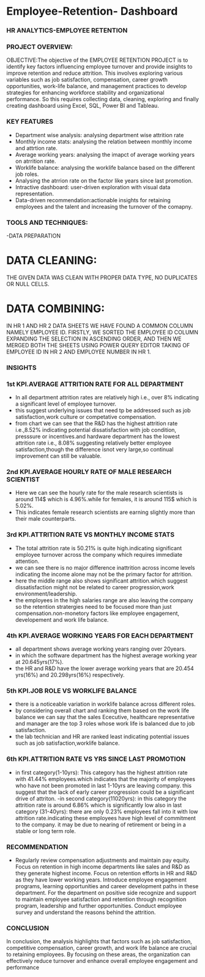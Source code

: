 # Employee-Retention- Dashboard
### HR ANALYTICS-EMPLOYEE RETENTION

### PROJECT OVERVIEW:
OBJECTIVE:The objective of the EMPLOYEE RETENTION PROJECT is to identify key factors influencing employee turnover and provide insights to improve retention and reduce attrition.
This involves exploring various variables such as job satisfaction, compensation, career growth opportunities, work-life balance, and management practices to develop strategies for enhancing workforce stability and organizational performance.
So this requires collecting data, cleaning, exploring and finally creating dashboard using Excel, SQL, Power BI and Tableau.

### KEY FEATURES
- Department wise analysis: analysing department wise attrition rate
- Monthly income stats: analysing the relation between monthly income and attrtion rate.
- Average working years: analysing the imapct of average working years on atrrition rate.
- Worklife balance: analysing the worklife balance based on the different job roles.
- Analysing the atrrion rate on the factor like years since last promotion. 
- Intractive dashboard: user-driven exploration with visual data representation.
- Data-driven recommendation:actionable insights for retaining employees and the talent and increasing the turnover of the comapny.

### TOOLS AND TECHNIQUES:
-DATA PREPARATION
# DATA CLEANING:
THE GIVEN DATA WAS CLEAN WITH PROPER DATA TYPE, NO DUPLICATES OR NULL CELLS.
# DATA COMBINING:
IN HR 1 AND HR 2 DATA SHEETS WE HAVE FOUND A COMMON COLUMN NAMELY EMPLOYEE ID.
FIRSTLY, WE SORTED THE EMPLOYEE ID COLUMN EXPANDING THE SELECTION IN ASCENDING ORDER,
AND THEN WE MERGED BOTH THE SHEETS USING POWER QUERY EDITOR TAKING OF EMPLOYEE ID IN HR 2 AND EMPLOYEE NUMBER IN HR 1.

### INSIGHTS
### 1st KPI.AVERAGE ATTRITION RATE FOR ALL DEPARTMENT
- In all department attrition rates are relatively high i.e., over 8% indicating a significant level of employee turnover.
- this suggest underlying issues that need tp be addressed such as job satisfaction,work culture or competative compensation.
- from chart we can see that the R&D has the highest attrition rate i.e.,8.52% indicating potential dissatisfaction with job condition, presssure or incentives.and hardware department has the lowest attrition rate i.e., 8.08% suggesting relatively better employee satisfaction,though the difference isnot very large,so continual improvement can still be valuable.

### 2nd KPI.AVERAGE HOURLY RATE OF MALE RESEARCH SCIENTIST
- Here we can see the hourly rate for the male research scientists is around 114$ which is 4.96%.while for females, it is around 115$ which is 5.02%.
-  This indicates female research scientists are earning slightly more than their male counterparts.

### 3rd KPI.ATTRITION RATE VS MONTHLY INCOME STATS
- The total attrition rate is 50.21% is quite high.indicating significant employee turnover across the company which requires immediate attention.
- we can see there is no major difference inattrition across income levels indicating the income alone may not be the primary factor for attrition.
- here the middle range also shows significant attrition.which suggest dissatisfaction might not be related to career progression,work environment/leadership.
- the employees in the high salaries range are also leaving the company so the retention stratergies need to be focused more than just compensation.non-monetory factors like employee engagement, developement and work life balance.

### 4th KPI.AVERAGE WORKING YEARS FOR EACH DEPARTMENT
- all department shows average working years ranging over 20years.
- in which the software department has the highest average working year at 20.645yrs(17%).
- the HR and R&D have the lower average working years that are 20.454 yrs(16%) and 20.298yrs(16%) respectively.

### 5th KPI.JOB ROLE VS WORKLIFE BALANCE 
- there is a noticeable variation in worklife balance across different roles.
- by considering overall chart and ranking them based on the work life balance we can say that the sales Ececutive, healthcare representative and manager are the top 3 roles whose work life is balanced due to job satisfaction.
- the lab technician and HR are ranked least indicating potential issues such as job satisfaction,worklife balance.

### 6th KPI.ATTRITION RATE VS YRS SINCE LAST PROMOTION
- in first category(1-10yrs): This category has the highest attrition rate with 41.44% employees.which indicates that the majority of employees who have not been promoted in last 1-10yrs are leaving company.
this suggest that the lack of early career progression could be a significant drive of attriton.
-in second category(11020yrs): in this category the attrition rate is around 6.86% which is significantly low
also in last category (31-40yrs): there are only 0.23% employees fall into it with low attrition rate.indicating these employees have high level of commitment to the company.
it may be due to nearing of retirement or being in a stable or long term role.

### RECOMMENDATION
- Regularly review compensation adjustments and maintain pay equity.
Focus on retention in high income departments like sales and R&D as they generate highest income.
Focus on retention efforts in HR and R&D as they have lower working years.
Introduce employee engagement programs, learning opportunities and career development paths in these department.
For the department on positive side recognize and support to maintain employee satisfaction and retention through recognition program, leadership and further opportunities.
Conduct employee survey and understand the reasons behind the attrition.

### CONCLUSION
In conclusion, the analysis highlights that factors such as job satisfaction, competitive compensation, career growth, and work life balance are crucial to retaining employees. By focusing on these areas, the organization can effectively reduce turnover and enhance overall employee engagement and performance


